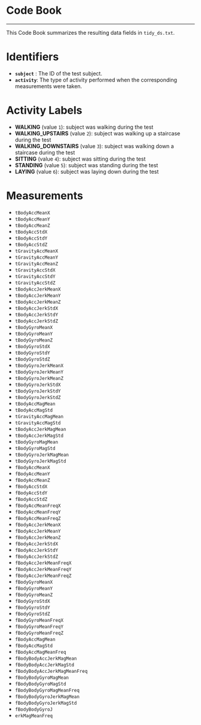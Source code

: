 # Code Book #
----------
This Code Book summarizes the resulting data fields in `tidy_ds.txt`.

# Identifiers #

- **`subject`** : The ID of the test subject.
- **`activity`**: The type of activity performed when the corresponding measurements were taken.

# Activity Labels #

- **WALKING** (value `1`): subject was walking during the test
- **WALKING_UPSTAIRS** (value `2`): subject was walking up a staircase during the test
- **WALKING_DOWNSTAIRS** (value `3`): subject was walking down a staircase during the test
- **SITTING** (value `4`): subject was sitting during the test
- **STANDING** (value `5`): subject was standing during the test
- **LAYING** (value `6`): subject was laying down during the test


# Measurements #

- `tBodyAccMeanX`
- `tBodyAccMeanY`
- `tBodyAccMeanZ`
- `tBodyAccStdX`
- `tBodyAccStdY`
- `tBodyAccStdZ`
- `tGravityAccMeanX`
- `tGravityAccMeanY`
- `tGravityAccMeanZ`
- `tGravityAccStdX`
- `tGravityAccStdY`
- `tGravityAccStdZ`
- `tBodyAccJerkMeanX`
- `tBodyAccJerkMeanY`
- `tBodyAccJerkMeanZ`
- `tBodyAccJerkStdX`
- `tBodyAccJerkStdY`
- `tBodyAccJerkStdZ`
- `tBodyGyroMeanX`
- `tBodyGyroMeanY`
- `tBodyGyroMeanZ`
- `tBodyGyroStdX`
- `tBodyGyroStdY`
- `tBodyGyroStdZ`
- `tBodyGyroJerkMeanX`
- `tBodyGyroJerkMeanY`
- `tBodyGyroJerkMeanZ`
- `tBodyGyroJerkStdX`
- `tBodyGyroJerkStdY`
- `tBodyGyroJerkStdZ`
- `tBodyAccMagMean`
- `tBodyAccMagStd`
- `tGravityAccMagMean`
- `tGravityAccMagStd`
- `tBodyAccJerkMagMean`
- `tBodyAccJerkMagStd`
- `tBodyGyroMagMean`
- `tBodyGyroMagStd`
- `tBodyGyroJerkMagMean`
- `tBodyGyroJerkMagStd`
- `fBodyAccMeanX`
- `fBodyAccMeanY`
- `fBodyAccMeanZ`
- `fBodyAccStdX`
- `fBodyAccStdY`
- `fBodyAccStdZ`
- `fBodyAccMeanFreqX`
- `fBodyAccMeanFreqY`
- `fBodyAccMeanFreqZ`
- `fBodyAccJerkMeanX`
- `fBodyAccJerkMeanY`
- `fBodyAccJerkMeanZ`
- `fBodyAccJerkStdX`
- `fBodyAccJerkStdY`
- `fBodyAccJerkStdZ`
- `fBodyAccJerkMeanFreqX`
- `fBodyAccJerkMeanFreqY`
- `fBodyAccJerkMeanFreqZ`
- `fBodyGyroMeanX`
- `fBodyGyroMeanY`
- `fBodyGyroMeanZ`
- `fBodyGyroStdX`
- `fBodyGyroStdY`
- `fBodyGyroStdZ`
- `fBodyGyroMeanFreqX`
- `fBodyGyroMeanFreqY`
- `fBodyGyroMeanFreqZ`
- `fBodyAccMagMean`
- `fBodyAccMagStd`
- `fBodyAccMagMeanFreq`
- `fBodyBodyAccJerkMagMean`
- `fBodyBodyAccJerkMagStd`
- `fBodyBodyAccJerkMagMeanFreq`
- `fBodyBodyGyroMagMean`
- `fBodyBodyGyroMagStd`
- `fBodyBodyGyroMagMeanFreq`
- `fBodyBodyGyroJerkMagMean`
- `fBodyBodyGyroJerkMagStd`
- `fBodyBodyGyroJ`
- `erkMagMeanFreq`

